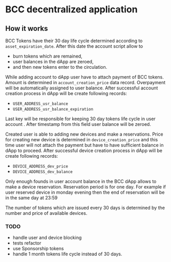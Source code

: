 # BCC decentralized application
## How it works

BCC Tokens have their 30 day life cycle determined according to `asset_expiration_date`. After this date the account script allow to
- burn tokens which are remained,
- user balances in the dApp are zeroed, 
- and then new tokens enter to the circulation. 

While adding account to dApp user have to attach payment of BCC tokens. Amount is determined in `account_creation_price`  data record. Overpayment will be automatically assigned to user balance.
After successful account creation process in dApp will be create following records:

- `USER_ADDRESS_usr_balance`
- `USER_ADDRESS_usr_balance_expiration`

Last key will be responsible for keeping 30 day tokens life cycle in user account . After timestamp from this field user balance will be zeroed.

Created user is able to adding new devices and make a reservations.
Price for creating new device is determined in `device_creation_price` and this time user will not attach the payment but have to have sufficient balance in dApp to proceed.
After successful device creation process in dApp will be create following records:

- `DEVICE_ADDRESS_dev_price`
- `DEVICE_ADDRESS_dev_balance`

Only enough founds in user account balance in the BCC dApp allows to make a device reservation. 
Reservation period is for one day. For example if user reserved device in monday evening then the end of reservation will be in the same day at 23:59

The number of tokens which are issued every 30 days is determined by the number and price of available devices. 


### TODO
- handle user and device blocking
- tests refactor
- use Sponsorship tokens
- handle 1 month tokens life cycle instead of 30 days.

